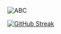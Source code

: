 ![ABC](https://user-images.githubusercontent.com/116/219857988-c5aefc61-0552-4d22-a974-77f5c16c262f.jpeg)

[![GitHub Streak](https://streak-stats.demolab.com/?user=marcjeanson)](https://git.io/streak-stats)
